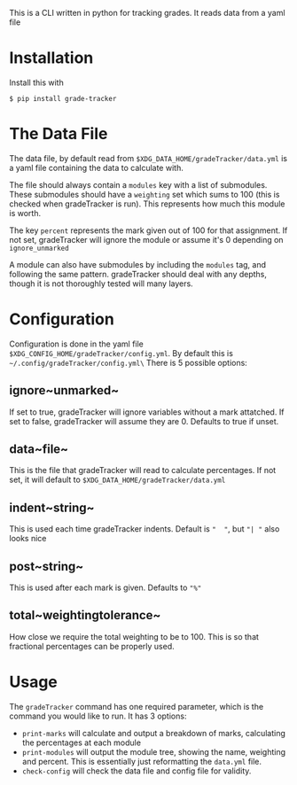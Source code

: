 This is a CLI written in python for tracking grades. It reads data from a yaml file

# Installation

Install this with
```
$ pip install grade-tracker
```

# The Data File

The data file, by default read from `$XDG_DATA_HOME/gradeTracker/data.yml` is a yaml file containing the data to calculate with.

The file should always contain a `modules` key with a list of submodules. These submodules should have a `weighting` set which sums to 100 (this is checked when gradeTracker is run). This represents how much this module is worth.

The key `percent` represents the mark given out of 100 for that assignment. If not set, gradeTracker will ignore the module or assume it's 0 depending on `ignore_unmarked`

A module can also have submodules by including the `modules` tag, and following the same pattern. gradeTracker should deal with any depths, though it is not thoroughly tested will many layers.

# Configuration

Configuration is done in the yaml file `$XDG_CONFIG_HOME/gradeTracker/config.yml`. By default this is ​`~/.config/gradeTracker/config.yml\` There is 5 possible options:

## ignore~unmarked~

If set to true, gradeTracker will ignore variables without a mark attatched. If set to false, gradeTracker will assume they are 0. Defaults to true if unset.

## data~file~

This is the file that gradeTracker will read to calculate percentages. If not set, it will default to `$XDG_DATA_HOME/gradeTracker/data.yml`

## indent~string~

This is used each time gradeTracker indents. Default is `"  "`, but `"| "` also looks nice

## post~string~

This is used after each mark is given. Defaults to `"%"`

## total~weightingtolerance~

How close we require the total weighting to be to 100. This is so that fractional percentages can be properly used.

# Usage

The `gradeTracker` command has one required parameter, which is the command you would like to run. It has 3 options:

- `print-marks` will calculate and output a breakdown of marks, calculating the percentages at each module
- `print-modules` will output the module tree, showing the name,
    weighting and percent. This is essentially just reformatting the `data.yml` file.
- `check-config` will check the data file and config file for validity.
